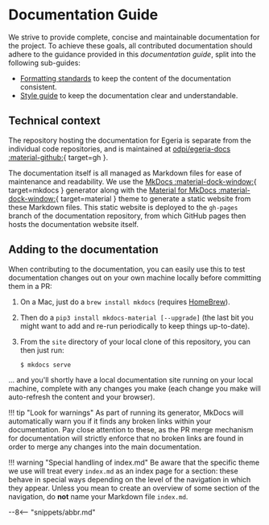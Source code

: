 <!-- SPDX-License-Identifier: CC-BY-4.0 -->
<!-- Copyright Contributors to the Egeria project. -->

# Documentation Guide

We strive to provide complete, concise and maintainable documentation for the project. To achieve these goals, all contributed documentation should adhere to the guidance provided in this *documentation guide*, split into the following sub-guides:

- [Formatting standards](formatting) to keep the content of the documentation consistent.
- [Style guide](style) to keep the documentation clear and understandable.

## Technical context

The repository hosting the documentation for Egeria is separate from the individual code repositories, and is maintained at [odpi/egeria-docs :material-github:](https://github.com/odpi/egeria-docs){ target=gh }.

The documentation itself is all managed as Markdown files for ease of maintenance and readability. We use the [MkDocs :material-dock-window:](https://www.mkdocs.org){ target=mkdocs } generator along with the [Material for MkDocs :material-dock-window:](https://squidfunk.github.io/mkdocs-material/){ target=material } theme to generate a static website from these Markdown files. This static website is deployed to the `gh-pages` branch of the documentation repository, from which GitHub pages then hosts the documentation website itself.

## Adding to the documentation

When contributing to the documentation, you can easily use this to test documentation changes out on your own machine locally before committing them in a PR:

1. On a Mac, just do a `brew install mkdocs` (requires [HomeBrew](https://brew.sh)).
2. Then do a `pip3 install mkdocs-material [--upgrade]` (the last bit you might want to add and re-run periodically to keep things up-to-date).
3. From the `site` directory of your local clone of this repository, you can then just run:

    ```shell
    $ mkdocs serve
    ```

... and you'll shortly have a local documentation site running on your local machine, complete with any changes you make (each change you make will auto-refresh the content and your browser).

!!! tip "Look for warnings"
    As part of running its generator, MkDocs will automatically warn you if it finds any broken links within your documentation. Pay close attention to these, as the PR merge mechanism for documentation will strictly enforce that no broken links are found in order to merge any changes into the main documentation.

!!! warning "Special handling of index.md"
    Be aware that the specific theme we use will treat every `index.md` as an index page for a section: these behave in special ways depending on the level of the navigation in which they appear. Unless you mean to create an overview of some section of the navigation, do **not** name your Markdown file `index.md`.

--8<-- "snippets/abbr.md"
